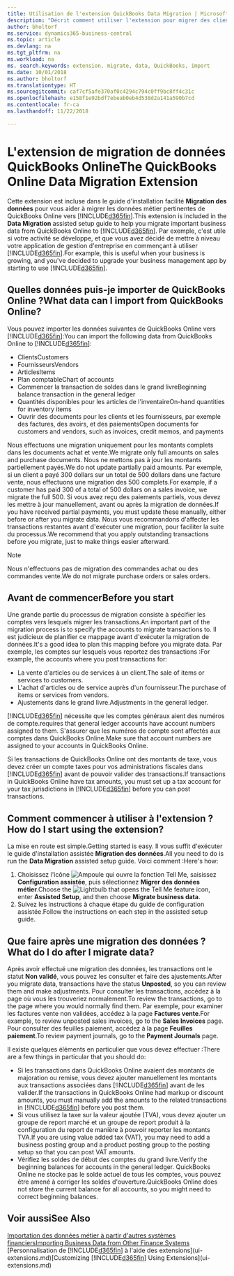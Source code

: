 ```yaml
---
title: Utilisation de l'extension QuickBooks Data Migration | Microsoft Docs
description: "Décrit comment utiliser l'extension pour migrer des clients, des fournisseurs, des articles, et des comptes de QuickBooks Online à Business Central."
author: bholtorf
ms.service: dynamics365-business-central
ms.topic: article
ms.devlang: na
ms.tgt_pltfrm: na
ms.workload: na
ms. search.keywords: extension, migrate, data, QuickBooks, import
ms.date: 10/01/2018
ms.author: bholtorf
ms.translationtype: HT
ms.sourcegitcommit: caf7cf5afe370af0c4294c794c0ff9bc8ff4c31c
ms.openlocfilehash: e158f1e92bdf7ebeab0eb4d538d2a141a590b7cd
ms.contentlocale: fr-ca
ms.lasthandoff: 11/22/2018

---
```


# <a name="the-quickbooks-online-data-migration-extension"></a><span data-ttu-id="5cf02-103">L'extension de migration de données QuickBooks Online</span><span class="sxs-lookup"><span data-stu-id="5cf02-103">The QuickBooks Online Data Migration Extension</span></span>
<span data-ttu-id="5cf02-104">Cette extension est incluse dans le guide d'installation facilité **Migration des données** pour vous aider à migrer les données métier pertinentes de QuickBooks Online vers [!INCLUDE[d365fin](includes/d365fin_md.md)].</span><span class="sxs-lookup"><span data-stu-id="5cf02-104">This extension is included in the **Data Migration** assisted setup guide to help you migrate important business data from QuickBooks Online to [!INCLUDE[d365fin](includes/d365fin_md.md)].</span></span> <span data-ttu-id="5cf02-105">Par exemple, c'est utile si votre activité se développe, et que vous avez décidé de mettre à niveau votre application de gestion d'entreprise en commençant à utiliser [!INCLUDE[d365fin](includes/d365fin_md.md)].</span><span class="sxs-lookup"><span data-stu-id="5cf02-105">For example, this is useful when your business is growing, and you've decided to upgrade your business management app by starting to use [!INCLUDE[d365fin](includes/d365fin_md.md)].</span></span>

## <a name="what-data-can-i-import-from-quickbooks-online"></a><span data-ttu-id="5cf02-106">Quelles données puis-je importer de QuickBooks Online ?</span><span class="sxs-lookup"><span data-stu-id="5cf02-106">What data can I import from QuickBooks Online?</span></span>
<span data-ttu-id="5cf02-107">Vous pouvez importer les données suivantes de QuickBooks Online vers [!INCLUDE[d365fin](includes/d365fin_md.md)]:</span><span class="sxs-lookup"><span data-stu-id="5cf02-107">You can import the following data from QuickBooks Online to [!INCLUDE[d365fin](includes/d365fin_md.md)]:</span></span>  

* <span data-ttu-id="5cf02-108">Clients</span><span class="sxs-lookup"><span data-stu-id="5cf02-108">Customers</span></span>
* <span data-ttu-id="5cf02-109">Fournisseurs</span><span class="sxs-lookup"><span data-stu-id="5cf02-109">Vendors</span></span>
* <span data-ttu-id="5cf02-110">Articles</span><span class="sxs-lookup"><span data-stu-id="5cf02-110">Items</span></span>
* <span data-ttu-id="5cf02-111">Plan comptable</span><span class="sxs-lookup"><span data-stu-id="5cf02-111">Chart of accounts</span></span>
* <span data-ttu-id="5cf02-112">Commencer la transaction de soldes dans le grand livre</span><span class="sxs-lookup"><span data-stu-id="5cf02-112">Beginning balance transaction in the general ledger</span></span>
* <span data-ttu-id="5cf02-113">Quantités disponibles pour les articles de l'inventaire</span><span class="sxs-lookup"><span data-stu-id="5cf02-113">On-hand quantities for inventory items</span></span>
* <span data-ttu-id="5cf02-114">Ouvrir des documents pour les clients et les fournisseurs, par exemple des factures, des avoirs, et des paiements</span><span class="sxs-lookup"><span data-stu-id="5cf02-114">Open documents for customers and vendors, such as invoices, credit memos, and payments</span></span>

<span data-ttu-id="5cf02-115">Nous effectuons une migration uniquement pour les montants complets dans les documents achat et vente.</span><span class="sxs-lookup"><span data-stu-id="5cf02-115">We migrate only full amounts on sales and purchase documents.</span></span> <span data-ttu-id="5cf02-116">Nous ne mettons pas à jour les montants partiellement payés.</span><span class="sxs-lookup"><span data-stu-id="5cf02-116">We do not update partially paid amounts.</span></span> <span data-ttu-id="5cf02-117">Par exemple, si un client a payé 300 dollars sur un total de 500 dollars dans une facture vente, nous effectuons une migration des 500 complets.</span><span class="sxs-lookup"><span data-stu-id="5cf02-117">For example, if a customer has paid 300 of a total of 500 dollars on a sales invoice, we migrate the full 500.</span></span> <span data-ttu-id="5cf02-118">Si vous avez reçu des paiements partiels, vous devez les mettre à jour manuellement, avant ou après la migration de données.</span><span class="sxs-lookup"><span data-stu-id="5cf02-118">If you have received partial payments, you must update these manually, either before or after you migrate data.</span></span> <span data-ttu-id="5cf02-119">Nous vous recommandons d'affecter les transactions restantes avant d'exécuter une migration, pour faciliter la suite du processus.</span><span class="sxs-lookup"><span data-stu-id="5cf02-119">We recommend that you apply outstanding transactions before you migrate, just to make things easier afterward.</span></span>

> [!NOTE]  
>   <span data-ttu-id="5cf02-120">Nous n'effectuons pas de migration des commandes achat ou des commandes vente.</span><span class="sxs-lookup"><span data-stu-id="5cf02-120">We do not migrate purchase orders or sales orders.</span></span>

## <a name="before-you-start"></a><span data-ttu-id="5cf02-121">Avant de commencer</span><span class="sxs-lookup"><span data-stu-id="5cf02-121">Before you start</span></span>
<span data-ttu-id="5cf02-122">Une grande partie du processus de migration consiste à spécifier les comptes vers lesquels migrer les transactions.</span><span class="sxs-lookup"><span data-stu-id="5cf02-122">An important part of the migration process is to specify the accounts to migrate transactions to.</span></span> <span data-ttu-id="5cf02-123">Il est judicieux de planifier ce mappage avant d'exécuter la migration de données.</span><span class="sxs-lookup"><span data-stu-id="5cf02-123">It's a good idea to plan this mapping before you migrate data.</span></span> <span data-ttu-id="5cf02-124">Par exemple, les comptes sur lesquels vous reportez des transactions :</span><span class="sxs-lookup"><span data-stu-id="5cf02-124">For example, the accounts where you post transactions for:</span></span>  

* <span data-ttu-id="5cf02-125">La vente d'articles ou de services à un client.</span><span class="sxs-lookup"><span data-stu-id="5cf02-125">The sale of items or services to customers.</span></span>
* <span data-ttu-id="5cf02-126">L'achat d'articles ou de service auprès d'un fournisseur.</span><span class="sxs-lookup"><span data-stu-id="5cf02-126">The purchase of items or services from vendors.</span></span>  
* <span data-ttu-id="5cf02-127">Ajustements dans le grand livre.</span><span class="sxs-lookup"><span data-stu-id="5cf02-127">Adjustments in the general ledger.</span></span>  

[!INCLUDE[d365fin](includes/d365fin_md.md)] <span data-ttu-id="5cf02-128">nécessite que les comptes généraux aient des numéros de compte.</span><span class="sxs-lookup"><span data-stu-id="5cf02-128">requires that general ledger accounts have account numbers assigned to them.</span></span> <span data-ttu-id="5cf02-129">S'assurer que les numéros de compte sont affectés aux comptes dans QuickBooks Online.</span><span class="sxs-lookup"><span data-stu-id="5cf02-129">Make sure that account numbers are assigned to your accounts in QuickBooks Online.</span></span>

<span data-ttu-id="5cf02-130">Si les transactions de QuickBooks Online ont des montants de taxe, vous devez créer un compte taxes pour vos administrations fiscales dans [!INCLUDE[d365fin](includes/d365fin_md.md)] avant de pouvoir valider des transactions.</span><span class="sxs-lookup"><span data-stu-id="5cf02-130">If transactions in QuickBooks Online have tax amounts, you must set up a tax account for your tax jurisdictions in [!INCLUDE[d365fin](includes/d365fin_md.md)] before you can post transactions.</span></span>

## <a name="how-do-i-start-using-the-extension"></a><span data-ttu-id="5cf02-131">Comment commencer à utiliser à l'extension ?</span><span class="sxs-lookup"><span data-stu-id="5cf02-131">How do I start using the extension?</span></span>
<span data-ttu-id="5cf02-132">La mise en route est simple.</span><span class="sxs-lookup"><span data-stu-id="5cf02-132">Getting started is easy.</span></span> <span data-ttu-id="5cf02-133">Il vous suffit d'exécuter le guide d'installation assistée **Migration des données**.</span><span class="sxs-lookup"><span data-stu-id="5cf02-133">All you need to do is run the **Data Migration** assisted setup guide.</span></span> <span data-ttu-id="5cf02-134">Voici comment :</span><span class="sxs-lookup"><span data-stu-id="5cf02-134">Here's how:</span></span>

1. <span data-ttu-id="5cf02-135">Choisissez l'icône ![Ampoule qui ouvre la fonction Tell Me](media/ui-search/search_small.png "Dites-moi ce que vous voulez faire"), saisissez **Configuration assistée**, puis sélectionnez **Migrer des données métier**.</span><span class="sxs-lookup"><span data-stu-id="5cf02-135">Choose the ![Lightbulb that opens the Tell Me feature](media/ui-search/search_small.png "Tell me what you want to do") icon, enter **Assisted Setup**, and then choose **Migrate business data**.</span></span>
2. <span data-ttu-id="5cf02-136">Suivez les instructions à chaque étape du guide de configuration assistée.</span><span class="sxs-lookup"><span data-stu-id="5cf02-136">Follow the instructions on each step in the assisted setup guide.</span></span>

## <a name="what-do-i-do-after-i-migrate-data"></a><span data-ttu-id="5cf02-137">Que faire après une migration des données ?</span><span class="sxs-lookup"><span data-stu-id="5cf02-137">What do I do after I migrate data?</span></span>
<span data-ttu-id="5cf02-138">Après avoir effectué une migration des données, les transactions ont le statut **Non validé**, vous pouvez les consulter et faire des ajustements.</span><span class="sxs-lookup"><span data-stu-id="5cf02-138">After you migrate data, transactions have the status **Unposted**, so you can review them and make adjustments.</span></span> <span data-ttu-id="5cf02-139">Pour consulter les transactions, accédez à la page où vous les trouveriez normalement.</span><span class="sxs-lookup"><span data-stu-id="5cf02-139">To review the transactions, go to the page where you would normally find them.</span></span> <span data-ttu-id="5cf02-140">Par exemple, pour examiner les factures vente non validées, accédez à la page **Factures vente**.</span><span class="sxs-lookup"><span data-stu-id="5cf02-140">For example, to review unposted sales invoices, go to the **Sales Invoices** page.</span></span> <span data-ttu-id="5cf02-141">Pour consulter des feuilles paiement, accédez à la page **Feuilles paiement**.</span><span class="sxs-lookup"><span data-stu-id="5cf02-141">To review payment journals, go to the **Payment Journals** page.</span></span>   

<span data-ttu-id="5cf02-142">Il existe quelques éléments en particulier que vous devez effectuer :</span><span class="sxs-lookup"><span data-stu-id="5cf02-142">There are a few things in particular that you should do:</span></span>

* <span data-ttu-id="5cf02-143">Si les transactions dans QuickBooks Online avaient des montants de majoration ou remise, vous devez ajouter manuellement les montants aux transactions associées dans [!INCLUDE[d365fin](includes/d365fin_md.md)] avant de les valider.</span><span class="sxs-lookup"><span data-stu-id="5cf02-143">If the transactions in QuickBooks Online had markup or discount amounts, you must manually add the amounts to the related transactions in [!INCLUDE[d365fin](includes/d365fin_md.md)] before you post them.</span></span>
* <span data-ttu-id="5cf02-144">Si vous utilisez la taxe sur la valeur ajoutée (TVA), vous devez ajouter un groupe de report marché et un groupe de report produit à la configuration du report de manière à pouvoir reporter les montants TVA.</span><span class="sxs-lookup"><span data-stu-id="5cf02-144">If you are using value added tax (VAT), you may need to add a business posting group and a product posting group to the posting setup so that you can post VAT amounts.</span></span>
* <span data-ttu-id="5cf02-145">Vérifiez les soldes de début des comptes du grand livre.</span><span class="sxs-lookup"><span data-stu-id="5cf02-145">Verify the beginning balances for accounts in the general ledger.</span></span> <span data-ttu-id="5cf02-146">QuickBooks Online ne stocke pas le solde actuel de tous les comptes, vous pouvez être amené à corriger les soldes d'ouverture.</span><span class="sxs-lookup"><span data-stu-id="5cf02-146">QuickBooks Online does not store the current balance for all accounts, so you might need to correct beginning balances.</span></span>

## <a name="see-also"></a><span data-ttu-id="5cf02-147">Voir aussi</span><span class="sxs-lookup"><span data-stu-id="5cf02-147">See Also</span></span>
[<span data-ttu-id="5cf02-148">Importation des données métier à partir d'autres systèmes financiers</span><span class="sxs-lookup"><span data-stu-id="5cf02-148">Importing Business Data from Other Finance Systems</span></span>](across-import-data-configuration-packages.md)  
<span data-ttu-id="5cf02-149">[Personnalisation de [!INCLUDE[d365fin](includes/d365fin_md.md)] à l'aide des extensions](ui-extensions.md)</span><span class="sxs-lookup"><span data-stu-id="5cf02-149">[Customizing [!INCLUDE[d365fin](includes/d365fin_md.md)] Using Extensions](ui-extensions.md)</span></span>  


